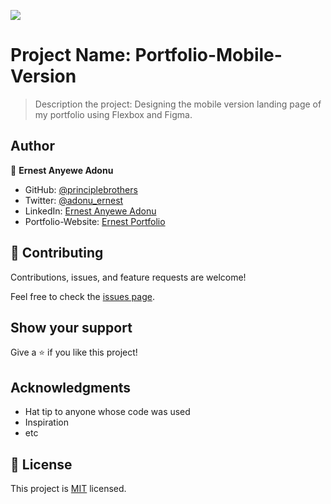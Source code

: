 ![](https://img.shields.io/badge/Microverse-blueviolet)

# Project Name: Portfolio-Mobile-Version

> Description the project: Designing the mobile version landing page of my portfolio using Flexbox and Figma.




## Author

👤 **Ernest Anyewe Adonu**

- GitHub: [@principlebrothers](https://github.com/principlebrothers)
- Twitter: [@adonu_ernest](https://twitter.com/adonu_ernest)
- LinkedIn: [Ernest Anyewe Adonu](www.linkedin.com/in/ernest-adonu-7b61951b0)
- Portfolio-Website: [Ernest Portfolio](https://principlebrothers.github.io/Portfolio-Mobile-Version/)

## 🤝 Contributing

Contributions, issues, and feature requests are welcome!

Feel free to check the [issues page](../../issues/).

## Show your support

Give a ⭐️ if you like this project!

## Acknowledgments

- Hat tip to anyone whose code was used
- Inspiration
- etc

## 📝 License

This project is [MIT](./MIT.md) licensed.
